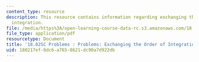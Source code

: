 ```yaml
---
content_type: resource
description: This resource contains information regarding exchanging the order of
  integration.
file: /media/https%3A/open-learning-course-data-rc.s3.amazonaws.com/18-02sc-multivariable-calculus-fall-2010/180217ef8dc6a7658621dc90a7d922db_MIT18_02SC_pb_49_quest.pdf
file_type: application/pdf
resourcetype: Document
title: '18.02SC Problems : Problems: Exchanging the Order of Integration'
uid: 180217ef-8dc6-a765-8621-dc90a7d922db
---
```

